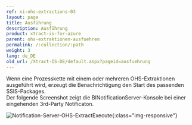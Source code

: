 ```yaml
---
ref: xi-ohs-extractions-03
layout: page
title: Ausführung
description: Ausführung
product: xtract-is-for-azure
parent: ohs-extraktionen-ausfuehren
permalink: /:collection/:path
weight: 3
lang: de_DE
old_url: /Xtract-IS-DE/default.aspx?pageid=ausfuehrung
---
```


Wenn eine Prozesskette mit einem oder mehreren OHS-Extraktionen ausgeführt wird, erzeugt die Benachrichtigung den Start des passenden SSIS-Packages.<br>
Der folgende Screenshot zeigt die BINotificationServer-Konsole bei einer eingehenden 3rd-Party Notificaton.

![Notification-Server-OHS-ExtractExecute](/img/content/Notification-Server-OHS-ExtractExecute.png){:class="img-responsive"}
